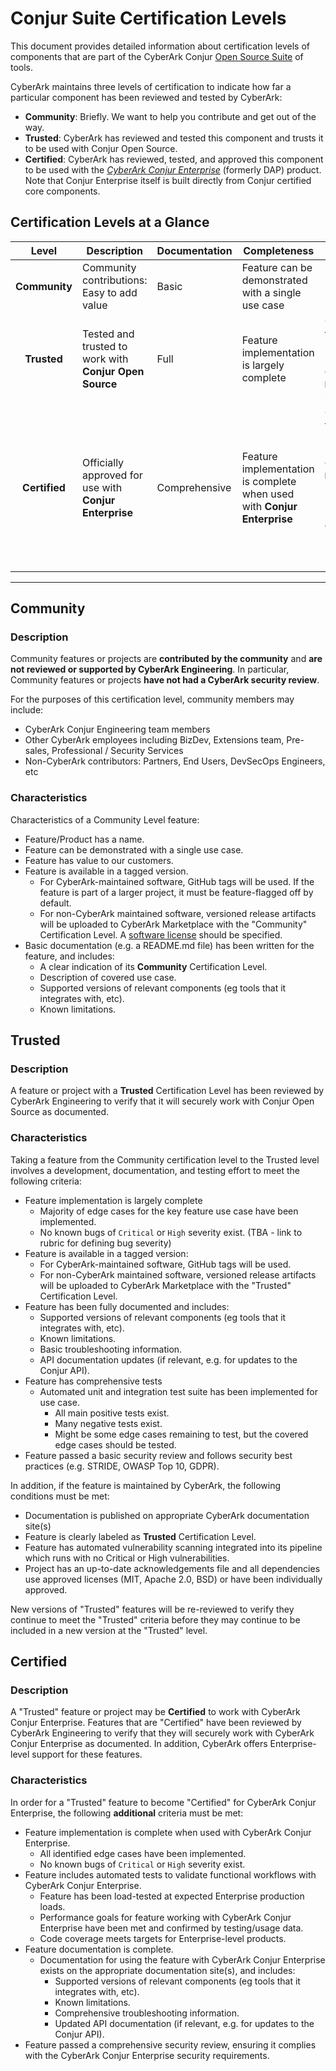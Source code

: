 # Conjur Suite Certification Levels

This document provides detailed information about certification levels of components
that are part of the CyberArk Conjur [Open Source Suite](https://cyberark.github.io/conjur/)
of tools.

CyberArk maintains three levels of certification to indicate how far a particular
component has been reviewed and tested by CyberArk:
- **Community**: Briefly. We want to help you contribute and get out of the way.
- **Trusted**: CyberArk has reviewed and tested this component and trusts it to be
  used with Conjur Open Source.
- **Certified**: CyberArk has reviewed, tested, and approved this component to be
  used with the _[CyberArk Conjur Enterprise](https://docs.cyberark.com/Product-Doc/OnlineHelp/AAM-DAP/Latest/en/Content/Resources/_TopNav/cc_Home.htm)_
  (formerly DAP) product. Note that Conjur Enterprise itself is built directly from Conjur certified core components.

## Certification Levels at a Glance

|  Level       	| Description                                                            	| Documentation 	| Completeness                                          | Tests                                                                                                         | Security                                                                                  | Support                                     	|
|:-------------:|-------------------------------------------------------------------------|-----------------|-------------------------------------------------------|---------------------------------------------------------------------------------------------------------------|-------------------------------------------------------------------------------------------|-----------------------------------------------|
| **Community** | Community contributions: Easy to add value                              | Basic         	| Feature can be demonstrated with a single use case    | Not required                                                                                                  | Not reviewed                                                                             	| Community                                   	|
| **Trusted**   | Tested and trusted to work with **Conjur Open Source**                         	| Full          	| Feature implementation is largely complete            | Comprehensive tests <br><br>No known `Critical` or `High` severity bugs | Automated security scans<br><br>Follows security best practices       | Community support with CyberArk assistance  	|
| **Certified** | Officially approved for use with **Conjur Enterprise**           	| Comprehensive 	| Feature implementation is complete when used with **Conjur Enterprise** | Comprehensive tests <br><br>No known `Critical` or `High` severity bugs<br><br>load-tested at expected Enterprise production loads | Automated security scans<br><br>Security level complies with **Conjur Enterprise** requirements             | Fully supported by CyberArk for use in **Conjur Enterprise**  	|

---


## Community

### Description
Community features or projects are **contributed by the community** and **are not
reviewed or supported by CyberArk Engineering**. In particular, Community features
or projects **have not had a CyberArk security review**.

For the purposes of this certification level, community members may include:
- CyberArk Conjur Engineering team members
- Other CyberArk employees including BizDev, Extensions team, Pre-sales,  Professional / Security Services
- Non-CyberArk contributors: Partners, End Users, DevSecOps Engineers, etc

### Characteristics
Characteristics of a Community Level feature:

- Feature/Product has a name.
- Feature can be demonstrated with a single use case.
- Feature has value to our customers.
- Feature is available in a tagged version.
  - For CyberArk-maintained software, GitHub tags will be used. If the feature
    is part of a larger project, it must be feature-flagged off by default.
  - For non-CyberArk maintained software, versioned release artifacts will be
    uploaded to CyberArk Marketplace with the "Community" Certification Level.
    A [software license](https://opensource.org/licenses) should be specified.
- Basic documentation (e.g. a README.md file) has been written for the feature, and includes:
  - A clear indication of its **Community** Certification Level.
  - Description of covered use case.
  - Supported versions of relevant components (eg tools that it integrates with,
    etc).
  - Known limitations.

## Trusted

### Description
A feature or project with a **Trusted** Certification Level has been reviewed by
CyberArk Engineering to verify that it will securely work with Conjur Open Source as documented.

### Characteristics
Taking a feature from the Community certification level to the Trusted level involves
a development, documentation, and testing effort to meet the following criteria:

- Feature implementation is largely complete
  - Majority of edge cases for the key feature use case have been implemented.
  - No known bugs of `Critical` or `High` severity exist. (TBA - link to rubric for defining bug severity)
- Feature is available in a tagged version:
  - For CyberArk-maintained software, GitHub tags will be used.
  - For non-CyberArk maintained software, versioned release artifacts will be
    uploaded to CyberArk Marketplace with the "Trusted" Certification Level.
- Feature has been fully documented and includes:
  - Supported versions of relevant components (eg tools that it integrates with,
    etc).
  - Known limitations.
  - Basic troubleshooting information.
  - API documentation updates (if relevant, e.g. for updates to the Conjur API).
- Feature has comprehensive tests
  - Automated unit and integration test suite has been implemented for use case.
    - All main positive tests exist.
    - Many negative tests exist.
    - Might be some edge cases remaining to test, but the covered edge cases
      should be tested.
- Feature passed a basic security review and follows security best practices
  (e.g. STRIDE, OWASP Top 10, GDPR).

In addition, if the feature is maintained by CyberArk, the following conditions must be met:
  - Documentation is published on appropriate CyberArk documentation site(s)
  - Feature is clearly labeled as **Trusted** Certification Level.
  - Feature has automated vulnerability scanning integrated into its pipeline
    which runs with no Critical or High vulnerabilities.
  - Project has an up-to-date acknowledgements file and all dependencies use
    approved licenses (MIT, Apache 2.0, BSD) or have been individually approved.

New versions of "Trusted" features will be re-reviewed to verify they continue
to meet the "Trusted" criteria before they may continue to be included in a new
version at the "Trusted" level.


## Certified

### Description
A "Trusted" feature or project may be **Certified** to work with CyberArk Conjur Enterprise.
Features that are "Certified" have been reviewed by CyberArk Engineering to verify
that they will securely work with CyberArk Conjur Enterprise as documented. In addition, CyberArk
offers Enterprise-level support for these features.

### Characteristics
In order for a "Trusted" feature to become "Certified" for CyberArk Conjur Enterprise, the
following **additional** criteria must be met:
- Feature implementation is complete when used with CyberArk Conjur Enterprise.
  - All identified edge cases have been implemented.
  - No known bugs of `Critical` or `High` severity exist.
- Feature includes automated tests to validate functional workflows with CyberArk Conjur Enterprise.
  - Feature has been load-tested at expected Enterprise production loads.
  - Performance goals for feature working with CyberArk Conjur Enterprise have been met and
    confirmed by testing/usage data.
  - Code coverage meets targets for Enterprise-level products.
- Feature documentation is complete.
  - Documentation for using the feature with CyberArk Conjur Enterprise exists on the appropriate
    documentation site(s), and includes:
    - Supported versions of relevant components (eg tools that it integrates with,
      etc).
    - Known limitations.
    - Comprehensive troubleshooting information.
    - Updated API documentation (if relevant, e.g. for updates to the Conjur API).
- Feature passed a comprehensive security review, ensuring it complies with the
  CyberArk Conjur Enterprise security requirements.
